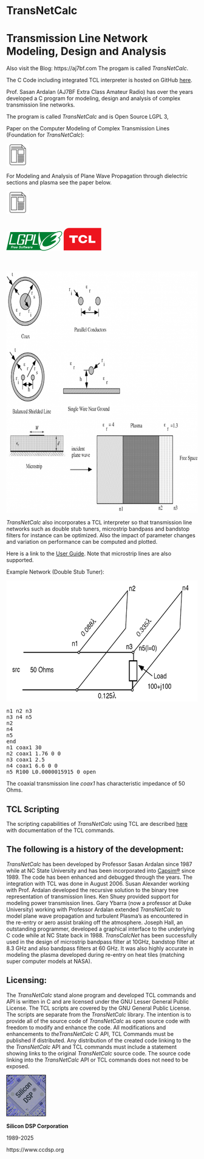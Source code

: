 # TransNetCalc

<h1>Transmission Line Network Modeling, Design and Analysis</h1>
Also visit the Blog:
https://aj7bf.com
The progam is called <i>TransNetCalc</i>.
  <p>  The C Code including integrated TCL interpreter is hosted on GitHub <a href="https://github.com/silicondsp/TransNetCalc">here</a>. 
<p>Prof. Sasan Ardalan (AJ7BF Extra Class Amateur Radio) has over the years developed a C program for modeling, design and analysis of complex transmission line networks. 
<p>The program is called <i>TransNetCalc</i> and is Open Source LGPL 3,</p> 
Paper on the Computer Modeling of Complex Transmission Lines (Foundation for <i>TransNetCalc</i>): 
</p>  
 <a href="Papers/Computer_Modeling_Transmission_Line_Networks.pdf"><img src="images/noun-document-103341.png" width="60" height="60" alt="paper" title="" /></a>
<p>For Modeling and Analysis of Plane Wave Propagation through dielectric sections and plasma see the paper below.
</p>    
<a href="https://vixra.org/abs/2412.0028"><img src="images/noun-document-103341.png" width="60" height="60" alt="paper" title="" /></a>
<br>  
<br> 
<br> 
<img src="images/lgplv3-147x51-1.png" width="147" height="51" alt="lgpl" title="" />
<img src="images/tcl-logo-300x180.png" width="100" height="60" alt="tcl" title="" /> 
 <br> 
  <br> <br> <br>
 <img src="images/transmission_line_types-1024x845.png" width="768" height="634" alt="transmission lines" title="" />
<p> <i>TransNetCalc</i>  also incorporates a TCL interpreter so that transmission line networks such as double stub tuners, microstrip bandpass and bandstop filters for instance can be optimized. Also the impact of parameter changes and variation on performance can be computed and plotted.
 </p>
 <p>Here is a link to the <a href="https://www.ccdsp.org/TransTopCalc_Site/userguide.htm">User Guide</a>. Note that microstrip lines are also supported.</p>
<p> Example Network (Double Stub Tuner):</p>
 <img src="images/doublestubtuner.png" width="633" height="318" alt="double stub tuner" title="" />
 <pre>n1 n2 n3
n3 n4 n5
n2
n4
n5
end
n1 coax1 30
n2 coax1 1.76 0 0
n3 coax1 2.5
n4 coax1 6.6 0 0
n5 R100_L0.0000015915 0 open </pre> 
<p>The coaxial transmission line <i>coax1</i> has characteristic impedance of 50 Ohms.</p> 
<h2>TCL Scripting</h2>
<p>The scripting capabilities of <i>TransNetCalc</i> using TCL are described <a href="https://www.ccdsp.org/TransTopCalc_Site/trantopcalc_tcl.htm">here</a> with documentation of the TCL commands.
</p>
<h2>The following is a history of the development:</h2>
<p> <i>TransNetCalc</i> has been developed by Professor Sasan Ardalan since 1987 while at NC State University and has been incorporated into <a href="https://www.ccdsp.org/">Capsim&reg;</a> since 1989. The code has been enhanced and debugged through the years. The integration with TCL was done in August 2006. Susan Alexander working with Prof. Ardalan developed the recursive solution to the binary tree representation of transmission lines. Ken Shuey provided support for modeling power transmission lines. Gary Ybarra (now a professor at Duke University) working with Professor Ardalan extended <i>TransNetCalc</i> to model plane wave propagation and turbulent Plasma’s as encountered in the re-entry or aero assist braking off the atmosphere. Joseph Hall, an outstanding programmer, developed a graphical interface to the underlying C code while at NC State back in 1988. <i>TransCalcNet</i> has been successfully used in the design of microstrip bandpass filter at 10GHz, bandstop filter at 8.3 GHz and also bandpass filters at 60 GHz. It was also highly accurate in modeling the plasma developed during re-entry on heat tiles (matching super computer models at NASA).</p>
<h2>Licensing:</h2>
<p>The <i>TransNetCalc</i> stand alone program and developed TCL commands and API is written in C and are licensed under the GNU Lesser General Public License. The TCL scripts are covered by the GNU General Public License. The scripts are separate from the <i>TransNetCalc</i> library. The intention is to provide all of the source code of <i>TransNetCalc</i> as open source code with freedom to modify and enhance the code. All modifications and enhancements to <i>theTransNetCalc</i> C API, TCL Commands must be published if distributed. Any distribution of the created code linking to the the <i>TransNetCalc</i> API and TCL commands must include a statement showing links to the original <i>TransNetCalc</i> source code. The source code linking into the <i>TransNetCalc</i> API or TCL commands does not need to be exposed.
 </p>
<a href="https://www.ccdsp.org/TransTopCalc_Site/"><img src="images/sd-logo-tm_sm.png" width="104" height="109" alt="sdsp logo" title="" /></a>
<p><strong>Silicon DSP Corporation</strong></p>
<p>1989-2025</p>
<p>https://www.ccdsp.org</p> 




